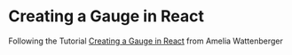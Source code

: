 # Creating a Gauge in React

Following the Tutorial [Creating a Gauge in React](https://wattenberger.com/blog/gauge) from Amelia Wattenberger
